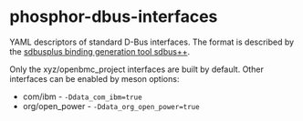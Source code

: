 # phosphor-dbus-interfaces
YAML descriptors of standard D-Bus interfaces.
The format is described by the [sdbusplus binding generation tool sdbus++][].

Only the xyz/openbmc_project interfaces are built by default.  Other interfaces
can be enabled by meson options:

- com/ibm - `-Ddata_com_ibm=true`
- org/open_power - `-Ddata_org_open_power=true`


[sdbusplus binding generation tool sdbus++]: https://github.com/openbmc/sdbusplus/blob/master/README.md#binding-generation-tool
